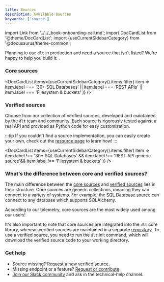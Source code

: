 ```yaml
---
title: Sources
description: Available sources
keywords: ['source']
---
```

import Link from '../../_book-onboarding-call.md';
import DocCardList from '@theme/DocCardList';
import {useCurrentSidebarCategory} from '@docusaurus/theme-common';

Planning to use `dlt` in production and need a source that isn't listed? We're happy to help you build it: <Link/>.

### Core sources

<DocCardList items={useCurrentSidebarCategory().items.filter(
item => item.label === '30+ SQL Databases' || item.label === 'REST APIs' || item.label === 'Filesystem & buckets'
)} />

### Verified sources

Choose from our collection of verified sources, developed and maintained by the `dlt` team and community. Each source is rigorously tested against a real API and provided as Python code for easy customization.

:::tip
If you couldn't find a source implementation, you can easily create your own, check out the [resource page](../../general-usage/resource) to learn how!
:::

<DocCardList items={useCurrentSidebarCategory().items.filter(
item => item.label !== '30+ SQL Databases' && item.label !== 'REST API generic source'&& item.label !== 'Filesystem & buckets'
)} />

### What's the difference between core and verified sources?

The main difference between the [core sources](#core-sources) and [verified sources](#verified-sources) lies in their structure.
Core sources are generic collections, meaning they can connect to a variety of systems. For example, the [SQL Database source](sql_database) can connect to any
database which supports SQLAlchemy.

According to our telemetry, core sources are the most widely used among our users!

It's also important to note that core sources are integrated into the `dlt` core library,
whereas verified sources are maintained in a separate [repository](https://github.com/dlt-hub/verified-sources).
To use a verified source, you need to run the `dlt` init command, which will download the verified source code to
your working directory.


### Get help

* Source missing? [Request a new verified source.](https://github.com/dlt-hub/verified-sources/issues/new?template=source-request.md)
* Missing endpoint or a feature? [Request or contribute](https://github.com/dlt-hub/verified-sources/issues/new?template=extend-a-source.md)
* [Join our Slack community](https://dlthub.com/community) and ask in the technical-help channel.